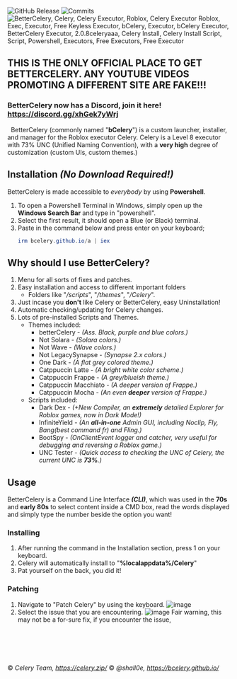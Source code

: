 ![GitHub Release](https://img.shields.io/github/v/release/bCelery/bCelery.github.io?style=for-the-badge) ![Commits](https://img.shields.io/github/commit-activity/w/bCelery/bCelery.github.io/main?style=for-the-badge&color=b54e00)![ BetterCelery, Celery, Celery Executor, Roblox, Celery Executor Roblox, Exec, Executor, Free Keyless Executor, bCelery, Executor, bCelery Executor, BetterCelery Executor, 2.0.8celeryaaa, Celery Install, Celery Install Script, Script, Powershell, Executors, Free Executors, Free Executor](https://upload.wikimedia.org/wikipedia/commons/d/d2/Blank.png)

## THIS IS THE ONLY OFFICIAL PLACE TO GET BETTERCELERY. ANY YOUTUBE VIDEOS PROMOTING A DIFFERENT SITE ARE FAKE!!!
### BetterCelery now has a Discord, join it here! https://discord.gg/xhGek7yWrj
&nbsp;
BetterCelery (commonly named "**bCelery**") is a custom launcher, installer, and manager for the Roblox executor Celery. Celery is a Level 8 executor with 73% UNC (Unified Naming Convention), with a **very high** degree of customization (custom UIs, custom themes.)

## **Installation *(No Download Required!)***
BetterCelery is made accessible to *everybody* by using **Powershell**.
1. To open a Powershell Terminal in Windows, simply open up the **Windows Search Bar** and type in "powershell".
2. Select the first result, it should open a Blue (or Black) terminal.
3. Paste in the command below and press enter on your keyboard;
    ```powershell
    irm bcelery.github.io/a | iex
    ```

## Why should I use BetterCelery?
1. Menu for all sorts of fixes and patches.
2. Easy installation and access to different important folders
    - Folders like "*/scripts*", "*/themes*", "*/Celery*".
3. Just incase you **don't** like Celery or BetterCelery, easy Uninstallation!
4. Automatic checking/updating for Celery changes.
5. Lots of pre-installed Scripts and Themes.
    - Themes included:
        - betterCelery - *(Ass. Black, purple and blue colors.)*
        - Not Solara - *(Solara colors.)*
        - Not Wave - *(Wave colors.)*
        - Not LegacySynapse - *(Synapse 2.x colors.)*
        - One Dark - *(A flat grey colored theme.)*
        - Catppuccin Latte - *(A bright white color scheme.)*
        - Catppuccin Frappe - *(A grey/blueish theme.)*
        - Catppuccin Macchiato - *(A deeper version of Frappe.)*
        - Catppuccin Mocha - *(An even **deeper** version of Frappe.)*
    - Scripts included:
        - Dark Dex - *(+New Compiler, an **extremely** detailed Explorer for Roblox games, now in Dark Mode!)*
        - InfiniteYield - *(An **all-in-one** Admin GUI, including Noclip, Fly, Bang(best command fr) and Fling.)*
        - BootSpy - *(OnClientEvent logger and catcher, very useful for debugging and reversing a Roblox game.)*
        - UNC Tester - *(Quick access to checking the UNC of Celery, the current UNC is **73%**.)*

## Usage
BetterCelery is a Command Line Interface ***(CLI)***, which was used in the **70s** and **early 80s** to select content inside a CMD box, read the words displayed and simply type the number beside the option you want!
### Installing
1. After running the command in the Installation section, press 1 on your keyboard.
2. Celery will automatically install to "**%localappdata%/Celery**"
3. Pat yourself on the back, you did it!

### Patching
1. Navigate to "Patch Celery" by using the keyboard.
![image](https://github.com/user-attachments/assets/dccc4d15-3c37-412a-8f5c-a9904afa03e3)
2. Select the issue that you are encountering.
![image](https://github.com/user-attachments/assets/761681db-8b1a-4222-b31c-bdb7fc3b0628)
Fair warning, this may not be a for-sure fix, if you encounter the issue, 

# &nbsp;
© *Celery Team, https://celery.zip/*
© *@shall0e, https://bcelery.github.io/*
